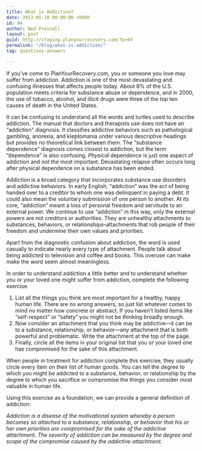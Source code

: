 ```yaml
---
title: What is Addiction?
date: 2013-05-10 00:00:00 +0000
id: 94
author: Ned Presnall
layout: post
guid: http://staging.planyourrecovery.com/?p=94
permalink: "/blog/what-is-addiction/"
tag: questions-answers

---
```

If you’ve come to PlanYourRecovery.com, you or someone you love may suffer from addiction. Addiction is one of the most devastating and confusing illnesses that affects people today. About 8% of the U.S. population meets criteria for substance abuse or dependence, and in 2000, the use of tobacco, alcohol, and illicit drugs were three of the top ten causes of death in the United States.
<!--more-->

It can be confusing to understand all the words and turtles used to describe addiction. The manual that doctors and therapists use does not have an “addiction” diagnosis. It classifies addictive behaviors such as pathological gambling, anorexia, and kleptomania under various descriptive headings but provides no theoretical link between them. The “substance dependence” diagnosis comes closest to addiction, but the term “dependence” is also confusing. _Physical_ dependence is just one aspect of addiction and not the most important. Devastating relapse often occurs long after physical dependence on a substance has been ended.

Addiction is a broad category that incorporates substance use disorders and addictive behaviors. In early English, “addiction” was the act of being handed over to a creditor to whom one was delinquent in paying a debt. It could also mean the voluntary submission of one person to another. At its core, “addiction” meant a loss of personal freedom and servitude to an external power. We continue to use “addiction” in this way, only the external powers are not creditors or authorities. They are unhealthy attachments to substances, behaviors, or relationships–attachments that rob people of their freedom and undermine their own values and priorities.

Apart from the diagnostic confusion about addiction, the word is used casually to indicate nearly every type of attachment. People talk about being addicted to television and coffee and books. This overuse can make make the word seem almost meaningless.

In order to understand addiction a little better and to understand whether you or your loved one might suffer from addiction, complete the following exercise.

1. List all the things you think are most important for a healthy, happy human life. There are no wrong answers, so just list whatever comes to mind no matter how concrete or abstract. If you haven’t listed items like “self-respect” or “safety” you might not be thinking broadly enough.
2. Now consider an attachment that you think may be addictive—it can be to a substance, relationship, or behavior—any attachment that is both powerful and problematic. Write the attachment at the top of the page.
3. Finally, circle all the items in your original list that you or your loved one has compromised for the sake of this attachment.

When people in treatment for addiction complete this exercise, they usually circle every item on their list of human goods. You can tell the degree to which you might be addicted to a substance, behavior, or relationship by the degree to which you sacrifice or compromise the things you consider most valuable in human life.

Using this exercise as a foundation, we can provide a general definition of addiction:

_Addiction is a disease of the motivational system whereby a person becomes so attached to a substance, relationship, or behavior that his or her own priorities are compromised for the sake of the addictive attachment. The severity of addiction can be measured by the degree and scope of the compromise caused by the addictive attachment._